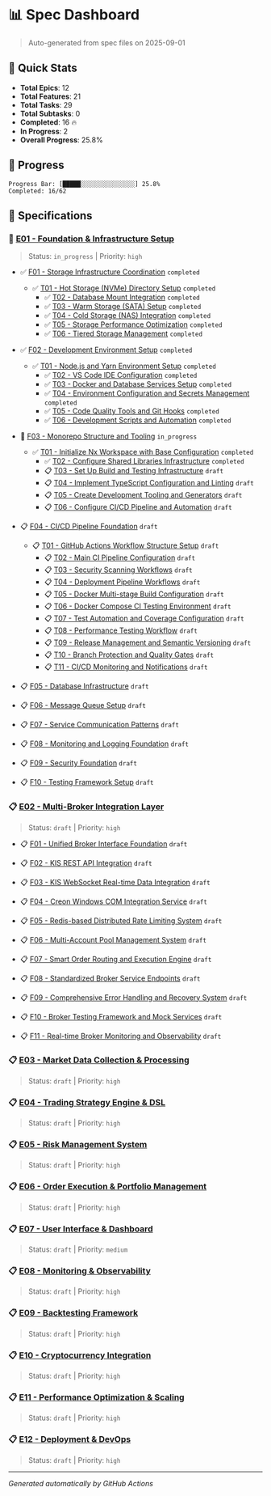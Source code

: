 # 📊 Spec Dashboard

> Auto-generated from spec files on 2025-09-01

## 🎯 Quick Stats

- **Total Epics**: 12
- **Total Features**: 21
- **Total Tasks**: 29
- **Total Subtasks**: 0
- **Completed**: 16 🔥
- **In Progress**: 2
- **Overall Progress**: 25.8%

## 🚀 Progress

```
Progress Bar: [█████░░░░░░░░░░░░░░░] 25.8%
Completed: 16/62
```

## 📁 Specifications


### 🚧 [E01 - Foundation &amp; Infrastructure Setup](E01/spec.md)

> Status: `in_progress` | Priority: `high`


- ✅ [F01 - Storage Infrastructure Coordination](E01/F01/spec.md) `completed`
  - ✅ [T01 - Hot Storage (NVMe) Directory Setup](E01/E01-F01/T01/spec.md) `completed`
      - ✅ [T02 - Database Mount Integration](E01/E01-F01/T02/spec.md) `completed`
      - ✅ [T03 - Warm Storage (SATA) Setup](E01/E01-F01/T03/spec.md) `completed`
      - ✅ [T04 - Cold Storage (NAS) Integration](E01/E01-F01/T04/spec.md) `completed`
      - ✅ [T05 - Storage Performance Optimization](E01/E01-F01/T05/spec.md) `completed`
      - ✅ [T06 - Tiered Storage Management](E01/E01-F01/T06/spec.md) `completed`
    
- ✅ [F02 - Development Environment Setup](E01/F02/spec.md) `completed`
  - ✅ [T01 - Node.js and Yarn Environment Setup](E01/E01-F02/T01/spec.md) `completed`
      - ✅ [T02 - VS Code IDE Configuration](E01/E01-F02/T02/spec.md) `completed`
      - ✅ [T03 - Docker and Database Services Setup](E01/E01-F02/T03/spec.md) `completed`
      - ✅ [T04 - Environment Configuration and Secrets Management](E01/E01-F02/T04/spec.md) `completed`
      - ✅ [T05 - Code Quality Tools and Git Hooks](E01/E01-F02/T05/spec.md) `completed`
      - ✅ [T06 - Development Scripts and Automation](E01/E01-F02/T06/spec.md) `completed`
    
- 🚧 [F03 - Monorepo Structure and Tooling](E01/F03/spec.md) `in_progress`
  - ✅ [T01 - Initialize Nx Workspace with Base Configuration](E01/E01-F03/T01/spec.md) `completed`
      - ✅ [T02 - Configure Shared Libraries Infrastructure](E01/E01-F03/T02/spec.md) `completed`
      - 📋 [T03 - Set Up Build and Testing Infrastructure](E01/E01-F03/T03/spec.md) `draft`
      - 📋 [T04 - Implement TypeScript Configuration and Linting](E01/E01-F03/T04/spec.md) `draft`
      - 📋 [T05 - Create Development Tooling and Generators](E01/E01-F03/T05/spec.md) `draft`
      - 📋 [T06 - Configure CI/CD Pipeline and Automation](E01/E01-F03/T06/spec.md) `draft`
    
- 📋 [F04 - CI/CD Pipeline Foundation](E01/F04/spec.md) `draft`
  - 📋 [T01 - GitHub Actions Workflow Structure Setup](E01/E01-F04/T01/spec.md) `draft`
      - 📋 [T02 - Main CI Pipeline Configuration](E01/E01-F04/T02/spec.md) `draft`
      - 📋 [T03 - Security Scanning Workflows](E01/E01-F04/T03/spec.md) `draft`
      - 📋 [T04 - Deployment Pipeline Workflows](E01/E01-F04/T04/spec.md) `draft`
      - 📋 [T05 - Docker Multi-stage Build Configuration](E01/E01-F04/T05/spec.md) `draft`
      - 📋 [T06 - Docker Compose CI Testing Environment](E01/E01-F04/T06/spec.md) `draft`
      - 📋 [T07 - Test Automation and Coverage Configuration](E01/E01-F04/T07/spec.md) `draft`
      - 📋 [T08 - Performance Testing Workflow](E01/E01-F04/T08/spec.md) `draft`
      - 📋 [T09 - Release Management and Semantic Versioning](E01/E01-F04/T09/spec.md) `draft`
      - 📋 [T10 - Branch Protection and Quality Gates](E01/E01-F04/T10/spec.md) `draft`
      - 📋 [T11 - CI/CD Monitoring and Notifications](E01/E01-F04/T11/spec.md) `draft`
    
- 📋 [F05 - Database Infrastructure](E01/F05/spec.md) `draft`

- 📋 [F06 - Message Queue Setup](E01/F06/spec.md) `draft`

- 📋 [F07 - Service Communication Patterns](E01/F07/spec.md) `draft`

- 📋 [F08 - Monitoring and Logging Foundation](E01/F08/spec.md) `draft`

- 📋 [F09 - Security Foundation](E01/F09/spec.md) `draft`

- 📋 [F10 - Testing Framework Setup](E01/F10/spec.md) `draft`


### 📋 [E02 - Multi-Broker Integration Layer](E02/spec.md)

> Status: `draft` | Priority: `high`


- 📋 [F01 - Unified Broker Interface Foundation](E02/F01/spec.md) `draft`

- 📋 [F02 - KIS REST API Integration](E02/F02/spec.md) `draft`

- 📋 [F03 - KIS WebSocket Real-time Data Integration](E02/F03/spec.md) `draft`

- 📋 [F04 - Creon Windows COM Integration Service](E02/F04/spec.md) `draft`

- 📋 [F05 - Redis-based Distributed Rate Limiting System](E02/F05/spec.md) `draft`

- 📋 [F06 - Multi-Account Pool Management System](E02/F06/spec.md) `draft`

- 📋 [F07 - Smart Order Routing and Execution Engine](E02/F07/spec.md) `draft`

- 📋 [F08 - Standardized Broker Service Endpoints](E02/F08/spec.md) `draft`

- 📋 [F09 - Comprehensive Error Handling and Recovery System](E02/F09/spec.md) `draft`

- 📋 [F10 - Broker Testing Framework and Mock Services](E02/F10/spec.md) `draft`

- 📋 [F11 - Real-time Broker Monitoring and Observability](E02/F11/spec.md) `draft`


### 📋 [E03 - Market Data Collection &amp; Processing](E03/spec.md)

> Status: `draft` | Priority: `high`



### 📋 [E04 - Trading Strategy Engine &amp; DSL](E04/spec.md)

> Status: `draft` | Priority: `high`



### 📋 [E05 - Risk Management System](E05/spec.md)

> Status: `draft` | Priority: `high`



### 📋 [E06 - Order Execution &amp; Portfolio Management](E06/spec.md)

> Status: `draft` | Priority: `high`



### 📋 [E07 - User Interface &amp; Dashboard](E07/spec.md)

> Status: `draft` | Priority: `medium`



### 📋 [E08 - Monitoring &amp; Observability](E08/spec.md)

> Status: `draft` | Priority: `high`



### 📋 [E09 - Backtesting Framework](E09/spec.md)

> Status: `draft` | Priority: `high`



### 📋 [E10 - Cryptocurrency Integration](E10/spec.md)

> Status: `draft` | Priority: `high`



### 📋 [E11 - Performance Optimization &amp; Scaling](E11/spec.md)

> Status: `draft` | Priority: `high`



### 📋 [E12 - Deployment &amp; DevOps](E12/spec.md)

> Status: `draft` | Priority: `high`



---

_Generated automatically by GitHub Actions_
